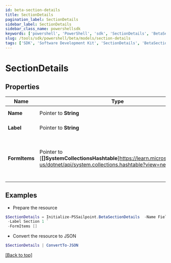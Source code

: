 ```yaml
---
id: beta-section-details
title: SectionDetails
pagination_label: SectionDetails
sidebar_label: SectionDetails
sidebar_class_name: powershellsdk
keywords: ['powershell', 'PowerShell', 'sdk', 'SectionDetails', 'BetaSectionDetails'] 
slug: /tools/sdk/powershell/beta/models/section-details
tags: ['SDK', 'Software Development Kit', 'SectionDetails', 'BetaSectionDetails']
---
```



# SectionDetails

## Properties

Name | Type | Description | Notes
------------ | ------------- | ------------- | -------------
**Name** |  Pointer to **String** | Name of the FormItem | [optional] 
**Label** |  Pointer to **String** | Label of the section | [optional] 
**FormItems** |  Pointer to [**[]SystemCollectionsHashtable**]https://learn.microsoft.com/en-us/dotnet/api/system.collections.hashtable?view=net-9.0 | List of FormItems. FormItems can be SectionDetails and/or FieldDetails | [optional] 

## Examples

- Prepare the resource
```powershell
$SectionDetails = Initialize-PSSailpoint.BetaSectionDetails  -Name Field1 `
 -Label Section 1 `
 -FormItems []
```

- Convert the resource to JSON
```powershell
$SectionDetails | ConvertTo-JSON
```


[[Back to top]](#) 

